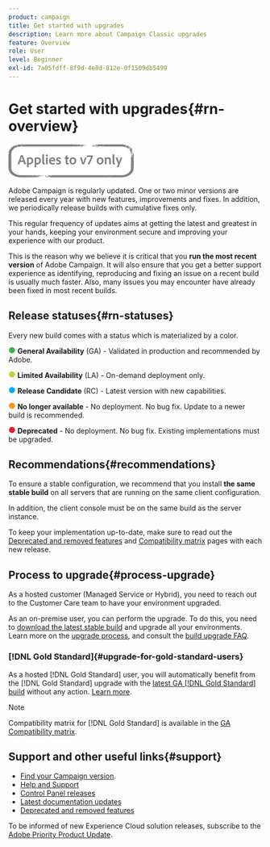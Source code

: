 ```yaml
---
product: campaign
title: Get started with upgrades
description: Learn more about Campaign Classic upgrades
feature: Overview
role: User
level: Beginner
exl-id: 7a05fdff-8f9d-4e8d-812e-0f1509db5499
---
```

# Get started with upgrades{#rn-overview}

![](../../assets/v7-only.svg)

Adobe Campaign is regularly updated. One or two minor versions are released every year with new features, improvements and fixes. In addition, we periodically release builds with cumulative fixes only. 

This regular frequency of updates aims at getting the latest and greatest in your hands, keeping your environment secure and improving your experience with our product.

This is the reason why we believe it is critical that you **run the most recent version** of Adobe Campaign. It will also ensure that you get a better support experience as identifying, reproducing and fixing an issue on a recent build is usually much faster. Also, many issues you may encounter have already been fixed in most recent builds.

## Release statuses{#rn-statuses}

Every new build comes with a status which is materialized by a color. 

![](assets/do-not-localize/green3.png) **General Availability** (GA) - Validated in production and recommended by Adobe. 

![](assets/do-not-localize/limited3.png) **Limited Availability** (LA) - On-demand deployment only.

![](assets/do-not-localize/blue3.png) **Release Candidate** (RC) - Latest version with new capabilities.

![](assets/do-not-localize/orange3.png) **No longer available** - No deployment. No bug fix. Update to a newer build is recommended.

![](assets/do-not-localize/red3.png) **Deprecated** - No deployment. No bug fix. Existing implementations must be upgraded.

## Recommendations{#recommendations}

To ensure a stable configuration, we recommend that you install **the same stable build** on all servers that are running on the same client configuration.

In addition, the client console must be on the same build as the server instance.

To keep your implementation up-to-date, make sure to read out the [Deprecated and removed features](../../rn/using/deprecated-features.md) and [Compatibility matrix](../../rn/using/compatibility-matrix.md) pages with each new release.

## Process to upgrade{#process-upgrade}

As a hosted customer (Managed Service or Hybrid), you need to reach out to the Customer Care team to have your environment upgraded.

As an on-premise user, you can perform the upgrade. To do this, you need to [download the latest stable build](https://experience.adobe.com/#/downloads/content/software-distribution/en/campaign.html) and upgrade all your environments. Learn more on the [upgrade process](../../production/using/build-upgrade.md), and consult the [build upgrade FAQ](../../platform/using/faq-build-upgrade.md).

### [!DNL Gold Standard]{#upgrade-for-gold-standard-users}

As a hosted [!DNL Gold Standard] user, you will automatically benefit from the [!DNL Gold Standard] upgrade with the [latest GA [!DNL Gold Standard] build](../../rn/using/gold-standard.md#gs-12) without any action. [Learn more](../../rn/using/gs-overview.md).

>[!NOTE]
>Compatibility matrix for [!DNL Gold Standard] is available in the [GA Compatibility matrix](../../rn/using/compatibility-matrix-gs.md).

## Support and other useful links{#support}

* [Find your Campaign version](../../platform/using/launching-adobe-campaign.md#getting-your-campaign-version).
* [Help and Support](../../support.md)
* [Control Panel releases](https://experienceleague.adobe.com/docs/control-panel/using/release-notes.html)
* [Latest documentation updates](../../rn/using/documentation-updates.md)
* [Deprecated and removed features](../../rn/using/deprecated-features.md)

To be informed of new Experience Cloud solution releases, subscribe to the [Adobe Priority Product Update](https://www.adobe.com/subscription/priority-product-update.html).

